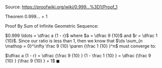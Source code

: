 # 

Source: https://proofwiki.org/wiki/0.999...%3D1/Proof_1

Theorem
$0.999 \ldots = 1$


Proof
By Sum of Infinite Geometric Sequence:

$0.999 \ldots = \dfrac a {1 - r}$
where $a = \dfrac 9 {10}$ and $r = \dfrac 1 {10}$.
Since our ratio is less than $1$, then we know that $\ds \sum_{n \mathop = 0}^\infty \frac 9 {10} \paren {\frac 1 {10} }^n$ must converge to:

$\dfrac a {1 - r} = \dfrac {\frac 9 {10} } {1 - \frac 1 {10} } = \dfrac {\frac 9 {10} } {\frac 9 {10} } = 1$
$\blacksquare$





